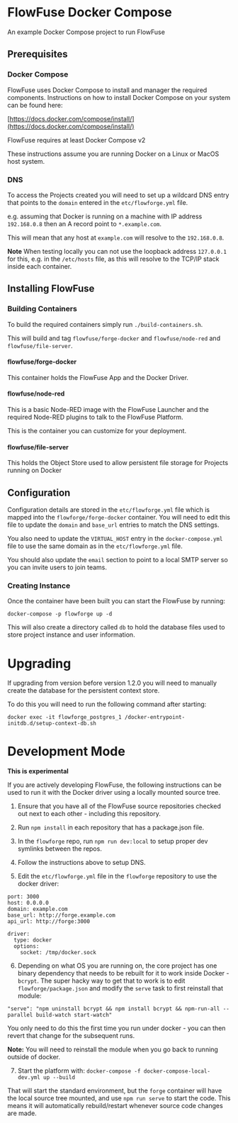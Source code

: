 # FlowFuse Docker Compose

An example Docker Compose project to run FlowFuse

## Prerequisites

### Docker Compose

FlowFuse uses Docker Compose to install and manager the required components. Instructions on how to install Docker Compose on your system can be found here:

[https://docs.docker.com/compose/install/](https://docs.docker.com/compose/install/)

FlowFuse requires at least Docker Compose v2

These instructions assume you are running Docker on a Linux or MacOS host system.


### DNS

To access the Projects created you will need to set up a wildcard DNS entry that points to the `domain` entered in the `etc/flowforge.yml` file.

e.g. assuming that Docker is running on a machine with IP address `192.168.0.8` then an A record point to  `*.example.com`.

This  will mean that any host at `example.com` will resolve to the `192.168.0.8`.

**Note** When testing locally you can not use the loopback address `127.0.0.1` for this, e.g. in the `/etc/hosts` file, as this will resolve to the TCP/IP stack inside each container.

## Installing FlowFuse

### Building Containers

To build the required containers simply run `./build-containers.sh`.

This will build and tag `flowfuse/forge-docker` and `flowfuse/node-red` and `flowfuse/file-server`.

#### flowfuse/forge-docker

This container holds the FlowFuse App and the Docker Driver.

#### flowfuse/node-red

This is a basic Node-RED image with the FlowFuse Launcher and the required Node-RED plugins to talk to the FlowFuse Platform.

This is the container you can customize for your deployment.

#### flowfuse/file-server

This holds the Object Store used to allow persistent file storage for Projects running on Docker

## Configuration

Configuration details are stored in the `etc/flowforge.yml` file which is mapped into the `flowforge/forge-docker` container. You will need to edit this file to update the `domain` and `base_url` entries to match the DNS settings.

You also need to update the `VIRTUAL_HOST` entry in the `docker-compose.yml` file to use the same domain as in the `etc/flowforge.yml` file.

You should also update the `email` section to point to a local SMTP server so you can invite users to join teams. 

### Creating Instance

Once the container have been built you can start the FlowFuse by running:

```
docker-compose -p flowforge up -d
```

This will also create a directory called `db` to hold the database files used to store project instance and user information.

# Upgrading

If upgrading from version before version 1.2.0 you will need to manually create the database for the persistent context store.

To do this you will need to run the following command after starting:

```
docker exec -it flowforge_postgres_1 /docker-entrypoint-initdb.d/setup-context-db.sh
```

# Development Mode

**This is experimental**

If you are actively developing FlowFuse, the following instructions can be used
to run it with the Docker driver using a locally mounted source tree.

1. Ensure that you have all of the FlowFuse source repositories checked out next to each
other - including this repository.

2. Run `npm install` in each repository that has a package.json file.

3. In the `flowforge` repo, run `npm run dev:local` to setup proper dev symlinks
   between the repos.

4. Follow the instructions above to setup DNS.

5. Edit the `etc/flowforge.yml` file in the `flowforge` repository to use the docker driver:
  ```
  port: 3000
  host: 0.0.0.0
  domain: example.com
  base_url: http://forge.example.com
  api_url: http://forge:3000
  
  driver:
    type: docker
    options:
      socket: /tmp/docker.sock
  ```


6. Depending on what OS you are running on, the core project has one binary
  dependency that needs to be rebuilt for it to work inside Docker - `bcrypt`.
  The super hacky way to get that to work is to edit `flowforge/package.json` and
  modify the `serve` task to first reinstall that module:
  ```
  "serve": "npm uninstall bcrypt && npm install bcrypt && npm-run-all --parallel build-watch start-watch"
  ```
  You only need to do this the first time you run under docker - you can then revert
  that change for the subsequent runs.

  **Note:** You will need to reinstall the module when you go back to running outside
  of docker.

7. Start the platform with: `docker-compose -f docker-compose-local-dev.yml up --build` 

  That will start the standard environment, but the `forge` container will have the
  local source tree mounted, and use `npm run serve` to start the code. This means
  it will automatically rebuild/restart whenever source code changes are made.

  
